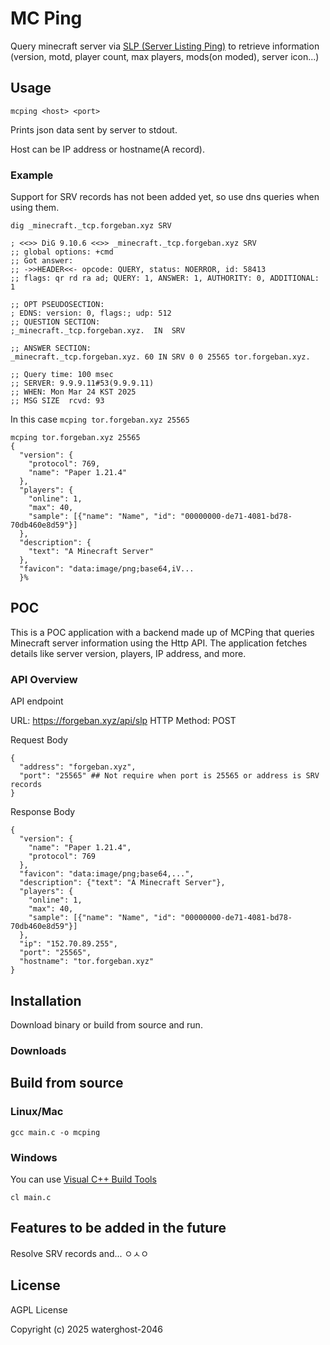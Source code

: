 #  MC Ping

Query minecraft server via [SLP (Server Listing Ping)](https://minecraft.wiki/w/Minecraft_Wiki:Projects/wiki.vg_merge/Server_List_Ping) to retrieve information (version, motd, player count, max players, mods(on moded), server icon...)

## Usage

```
mcping <host> <port>
```

Prints json data sent by server to stdout.

Host can be IP address or hostname(A record).


### Example

Support for SRV records has not been added yet, so use dns queries when using them.
```
dig _minecraft._tcp.forgeban.xyz SRV

; <<>> DiG 9.10.6 <<>> _minecraft._tcp.forgeban.xyz SRV
;; global options: +cmd
;; Got answer:
;; ->>HEADER<<- opcode: QUERY, status: NOERROR, id: 58413
;; flags: qr rd ra ad; QUERY: 1, ANSWER: 1, AUTHORITY: 0, ADDITIONAL: 1

;; OPT PSEUDOSECTION:
; EDNS: version: 0, flags:; udp: 512
;; QUESTION SECTION:
;_minecraft._tcp.forgeban.xyz.	IN	SRV

;; ANSWER SECTION:
_minecraft._tcp.forgeban.xyz. 60 IN	SRV	0 0 25565 tor.forgeban.xyz.

;; Query time: 100 msec
;; SERVER: 9.9.9.11#53(9.9.9.11)
;; WHEN: Mon Mar 24 KST 2025
;; MSG SIZE  rcvd: 93
```
In this case ``` mcping tor.forgeban.xyz 25565 ```

```
mcping tor.forgeban.xyz 25565
{
  "version": {
    "protocol": 769,
    "name": "Paper 1.21.4"
  },
  "players": {
    "online": 1,
    "max": 40,
    "sample": [{"name": "Name", "id": "00000000-de71-4081-bd78-70db460e8d59"}]
  },
  "description": {
    "text": "A Minecraft Server"
  },
  "favicon": "data:image/png;base64,iV...
  }%
```

## POC
This is a POC application with a backend made up of MCPing that queries Minecraft server information using the Http API.
The application fetches details like server version, players, IP address, and more.

### API Overview

API endpoint

URL: https://forgeban.xyz/api/slp
HTTP Method: POST

Request Body
```
{
  "address": "forgeban.xyz",
  "port": "25565" ## Not require when port is 25565 or address is SRV records
}
```
Response Body
```
{
  "version": {
    "name": "Paper 1.21.4",
    "protocol": 769
  },
  "favicon": "data:image/png;base64,...",
  "description": {"text": "A Minecraft Server"},
  "players": {
    "online": 1,
    "max": 40,
    "sample": [{"name": "Name", "id": "00000000-de71-4081-bd78-70db460e8d59"}]
  },
  "ip": "152.70.89.255",
  "port": "25565",
  "hostname": "tor.forgeban.xyz"
}
```

## Installation

Download binary or build from source and run.

### Downloads

## Build from source

### Linux/Mac

```
gcc main.c -o mcping
```

### Windows

You can use [Visual C++ Build Tools](http://landinghub.visualstudio.com/visual-cpp-build-tools)

```
cl main.c
```

## Features to be added in the future

Resolve SRV records and... ㅇㅅㅇ

## License

AGPL License

Copyright (c) 2025 waterghost-2046
